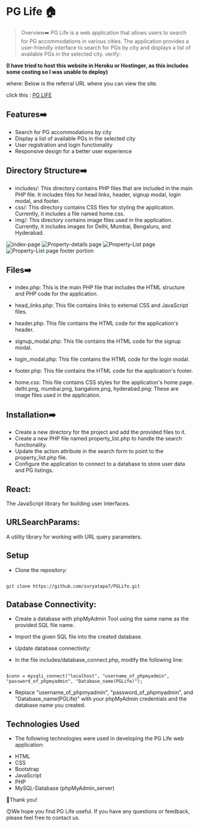 # PG Life 🏠

> Overview➡️
PG Life is a web application that allows users to search for PG accommodations in various cities. The application provides a user-friendly interface to search for PGs by city and displays a list of available PGs in the selected city.
verify:

**(I have tried to host this website in Heroku or Hostinger, as this includes some costing so I was unable to deploy)**


where: Below is the referral URL where you can view the site.

click this :  [PG LIFE](http://debanjansarkar.epizy.com/PGLIFE/index.php )

## Features➡️

- Search for PG accommodations by city
- Display a list of available PGs in the selected city
- User registration and login functionality
- Responsive design for a better user experience

## Directory Structure➡️
- includes/: This directory contains PHP files that are included in the main PHP file. It includes files for head links, header, signup modal, login modal, and footer.
- css/: This directory contains CSS files for styling the application. Currently, it includes a file named home.css.
- img/: This directory contains image files used in the application. Currently, it includes images for Delhi, Mumbai, Bengaluru, and Hyderabad.





<img src="./Screenshots/img-1.png" alt="index-page" />

<img src="./Screenshots/img-3.png" alt="Property-details page" />

<img src="./Screenshots/img-4(b).png" alt="Property-List page" />

<img src="./Screenshots/img-4.png" alt="Property-List page footer portion" />




  
## Files➡️
- index.php: This is the main PHP file that includes the HTML structure and PHP code for the application.
- head_links.php: This file contains links to external CSS and JavaScript files.

- header.php: This file contains the HTML code for the application's header.
- signup_modal.php: This file contains the HTML code for the signup modal.
- login_modal.php: This file contains the HTML code for the login modal.
- footer.php: This file contains the HTML code for the application's footer.
- home.css: This file contains CSS styles for the application's home page.
delhi.png, mumbai.png, bangalore.png, hyderabad.png: These are image files used in the application.

## Installation➡️
- Create a new directory for the project and add the provided files to it.
- Create a new PHP file named property_list.php to handle the search functionality.
- Update the action attribute in the search form to point to the property_list.php file.
- Configure the application to connect to a database to store user data and PG listings.

## React: 
The JavaScript library for building user interfaces.
## URLSearchParams: 
A utility library for working with URL query parameters.


## Setup
* Clone the repository:

```

git clone https://github.com/suryatapa7/PGLife.git

```

## Database Connectivity:

* Create a database with phpMyAdmin Tool using the same name as the provided SQL file name.
* Import the given SQL file into the created database.
* Update database connectivity:

* In the file includes/database_connect.php, modify the following line:

```

$conn = mysqli_connect("localhost", "username_of_phpmyadmin", "password_of_phpmyadmin", "Database_name(PGLife)");

```

* Replace "username_of_phpmyadmin", "password_of_phpmyadmin", and "Database_name(PGLife)" with your phpMyAdmin credentials and the database name you created.

 ## Technologies Used
* The following technologies were used in developing the PG Life web application:

- HTML
- CSS
- Bootstrap
- JavaScript
- PHP
- MySQL-Database (phpMyAdmin_server)

🙏Thank you!

😊We hope you find PG Life useful. If you have any questions or feedback, please feel free to contact us.